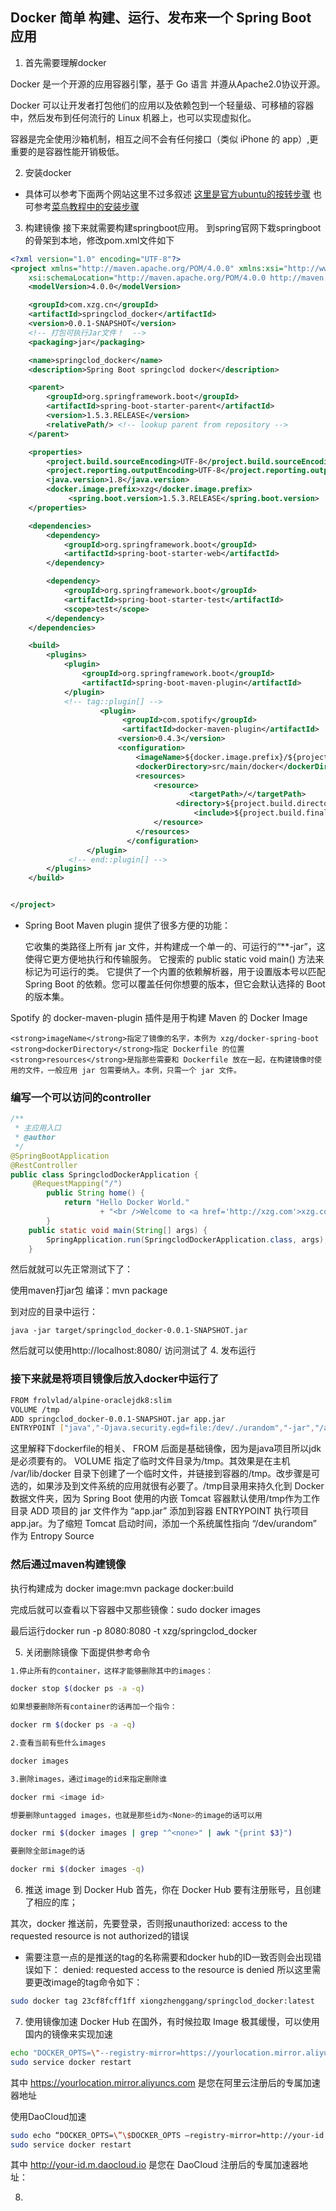## Docker 简单 构建、运行、发布来一个 Spring Boot 应用 

1. 首先需要理解docker
<p>
Docker 是一个开源的应用容器引擎，基于 Go 语言 并遵从Apache2.0协议开源。

Docker 可以让开发者打包他们的应用以及依赖包到一个轻量级、可移植的容器中，然后发布到任何流行的 Linux 机器上，也可以实现虚拟化。

容器是完全使用沙箱机制，相互之间不会有任何接口（类似 iPhone 的 app）,更重要的是容器性能开销极低。</p>

2. 安装docker
* 具体可以参考下面两个网站这里不过多叙述
[这里是官方ubuntu的按转步骤](https://docs.docker.com/engine/installation/linux/ubuntu/#install-using-the-repository) 
也可参考[菜鸟教程中的安装步骤](http://www.runoob.com/docker/docker-tutorial.html)

3. 构建镜像
接下来就需要构建springboot应用。
到spring官网下栽springboot的骨架到本地，修改pom.xml文件如下
```xml
<?xml version="1.0" encoding="UTF-8"?>
<project xmlns="http://maven.apache.org/POM/4.0.0" xmlns:xsi="http://www.w3.org/2001/XMLSchema-instance"
	xsi:schemaLocation="http://maven.apache.org/POM/4.0.0 http://maven.apache.org/xsd/maven-4.0.0.xsd">
	<modelVersion>4.0.0</modelVersion>

	<groupId>com.xzg.cn</groupId>
	<artifactId>springclod_docker</artifactId>
	<version>0.0.1-SNAPSHOT</version>
	<!-- 打包可执行Jar文件！  -->
	<packaging>jar</packaging>

	<name>springclod_docker</name>
	<description>Spring Boot springclod docker</description>

	<parent>
		<groupId>org.springframework.boot</groupId>
		<artifactId>spring-boot-starter-parent</artifactId>
		<version>1.5.3.RELEASE</version>
		<relativePath/> <!-- lookup parent from repository -->
	</parent>

	<properties>
		<project.build.sourceEncoding>UTF-8</project.build.sourceEncoding>
		<project.reporting.outputEncoding>UTF-8</project.reporting.outputEncoding>
		<java.version>1.8</java.version>
		<docker.image.prefix>xzg</docker.image.prefix>
    		 <spring.boot.version>1.5.3.RELEASE</spring.boot.version>
	</properties>

	<dependencies>
		<dependency>
			<groupId>org.springframework.boot</groupId>
			<artifactId>spring-boot-starter-web</artifactId>
		</dependency>

		<dependency>
			<groupId>org.springframework.boot</groupId>
			<artifactId>spring-boot-starter-test</artifactId>
			<scope>test</scope>
		</dependency>
	</dependencies>

	<build>
		<plugins>
			<plugin>
				<groupId>org.springframework.boot</groupId>
				<artifactId>spring-boot-maven-plugin</artifactId>
			</plugin>
			<!-- tag::plugin[] -->
            		<plugin>
               			 <groupId>com.spotify</groupId>
               			 <artifactId>docker-maven-plugin</artifactId>
                		<version>0.4.3</version>
                		<configuration>
                    		<imageName>${docker.image.prefix}/${project.artifactId}</imageName>
                    		<dockerDirectory>src/main/docker</dockerDirectory>
                    		<resources>
                        		<resource>
                            			<targetPath>/</targetPath>
                           			 <directory>${project.build.directory}</directory>
                            			 <include>${project.build.finalName}.jar</include>
                        		</resource>
                    		</resources>
              			  </configuration>
           		 </plugin>
   			 <!-- end::plugin[] -->		
		</plugins>
	</build>


</project>

```
* Spring Boot Maven plugin 提供了很多方便的功能：
	
    它收集的类路径上所有 jar 文件，并构建成一个单一的、可运行的“**-jar”，这使得它更方便地执行和传输服务。
    它搜索的 public static void main() 方法来标记为可运行的类。
    它提供了一个内置的依赖解析器，用于设置版本号以匹配 Spring Boot 的依赖。您可以覆盖任何你想要的版本，但它会默认选择的 Boot 的版本集。

Spotify 的 docker-maven-plugin 插件是用于构建 Maven 的 Docker Image

    <strong>imageName</strong>指定了镜像的名字，本例为 xzg/docker-spring-boot
    <strong>dockerDirectory</strong>指定 Dockerfile 的位置
    <strong>resources</strong>是指那些需要和 Dockerfile 放在一起，在构建镜像时使用的文件，一般应用 jar 包需要纳入。本例，只需一个 jar 文件。

### 编写一个可以访问的controller
```java
/**
 * 主应用入口
 * @author 
 */
@SpringBootApplication
@RestController
public class SpringclodDockerApplication {
	 @RequestMapping("/")
	    public String home() {
	        return "Hello Docker World."
	                + "<br />Welcome to <a href='http://xzg.com'>xzg.com</a></li>";
	    }
	public static void main(String[] args) {
		SpringApplication.run(SpringclodDockerApplication.class, args);
	}
```
然后就就可以先正常测试下了：

使用maven打jar包 编译：mvn package

到对应的目录中运行：

    java -jar target/springclod_docker-0.0.1-SNAPSHOT.jar

然后就可以使用http://localhost:8080/ 访问测试了
4. 发布运行
### 接下来就是将项目镜像后放入docker中运行了
```sh
FROM frolvlad/alpine-oraclejdk8:slim
VOLUME /tmp
ADD springclod_docker-0.0.1-SNAPSHOT.jar app.jar
ENTRYPOINT ["java","-Djava.security.egd=file:/dev/./urandom","-jar","/app.jar"]
```
这里解释下dockerfile的相关、
FROM  后面是基础镜像，因为是java项目所以jdk是必须要有的。
VOLUME  指定了临时文件目录为/tmp。其效果是在主机 /var/lib/docker 目录下创建了一个临时文件，并链接到容器的/tmp。改步骤是可选的，如果涉及到文件系统的应用就很有必要了。/tmp目录用来持久化到 Docker 数据文件夹，因为 Spring Boot 使用的内嵌 Tomcat 容器默认使用/tmp作为工作目录
ADD  项目的 jar 文件作为 “app.jar” 添加到容器
ENTRYPOINT 执行项目 app.jar。为了缩短 Tomcat 启动时间，添加一个系统属性指向 “/dev/urandom” 作为 Entropy Source
### 然后通过maven构建镜像
执行构建成为 docker image:mvn package docker:build

完成后就可以查看以下容器中又那些镜像：sudo docker images

最后运行docker run -p 8080:8080 -t xzg/springclod_docker

5. 关闭删除镜像
下面提供参考命令
```sh
1.停止所有的container，这样才能够删除其中的images：

docker stop $(docker ps -a -q)

如果想要删除所有container的话再加一个指令：

docker rm $(docker ps -a -q)

2.查看当前有些什么images

docker images

3.删除images，通过image的id来指定删除谁

docker rmi <image id>

想要删除untagged images，也就是那些id为<None>的image的话可以用

docker rmi $(docker images | grep "^<none>" | awk "{print $3}")

要删除全部image的话

docker rmi $(docker images -q)
```
6. 推送 image 到 Docker Hub
首先，你在 Docker Hub 要有注册账号，且创建了相应的库；

其次，docker 推送前，先要登录，否则报unauthorized: access to the requested resource is not authorized的错误

*  需要注意一点的是推送的tag的名称需要和docker hub的ID一致否则会出现错误如下：
denied: requested access to the resource is denied
所以这里需要更改image的tag命令如下：
```sh
sudo docker tag 23cf8fcff1ff xiongzhenggang/springclod_docker:latest
```
7. 使用镜像加速
Docker Hub 在国外，有时候拉取 Image 极其缓慢，可以使用国内的镜像来实现加速
```sh
echo "DOCKER_OPTS=\"--registry-mirror=https://yourlocation.mirror.aliyuncs.com\"" | sudo tee -a /etc/default/docker
sudo service docker restart
```
其中 https://yourlocation.mirror.aliyuncs.com 是您在阿里云注册后的专属加速器地址

使用DaoCloud加速
```sh
sudo echo “DOCKER_OPTS=\”\$DOCKER_OPTS –registry-mirror=http://your-id.m.daocloud.io -d\”” >> /etc/default/docker
sudo service docker restart
```
其中 http://your-id.m.daocloud.io 是您在 DaoCloud 注册后的专属加速器地址：




8. 
